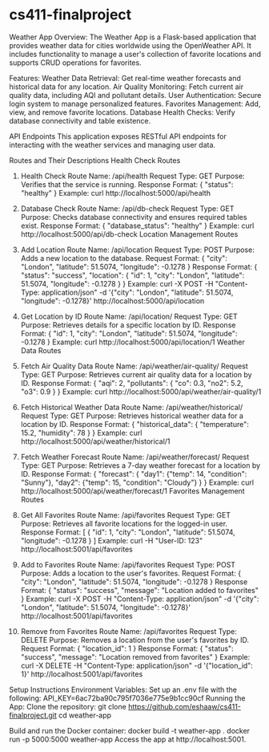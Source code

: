# cs411-finalproject
Weather App
Overview:
The Weather App is a Flask-based application that provides weather data for cities worldwide using the OpenWeather API. It includes functionality to manage a user's collection of favorite locations and supports CRUD operations for favorites.

Features:
Weather Data Retrieval: Get real-time weather forecasts and historical data for any location.
Air Quality Monitoring: Fetch current air quality data, including AQI and pollutant details.
User Authentication: Secure login system to manage personalized features.
Favorites Management: Add, view, and remove favorite locations.
Database Health Checks: Verify database connectivity and table existence.

API Endpoints
This application exposes RESTful API endpoints for interacting with the weather services and managing user data.

Routes and Their Descriptions
Health Check Routes
1. Health Check
Route Name: /api/health
Request Type: GET
Purpose: Verifies that the service is running.
Response Format:
{
    "status": "healthy"
}
Example:
curl http://localhost:5000/api/health
2. Database Check
Route Name: /api/db-check
Request Type: GET
Purpose: Checks database connectivity and ensures required tables exist.
Response Format:
{
    "database_status": "healthy"
}
Example:
curl http://localhost:5000/api/db-check
Location Management Routes
1. Add Location
Route Name: /api/location
Request Type: POST
Purpose: Adds a new location to the database.
Request Format:
{
    "city": "London",
    "latitude": 51.5074,
    "longitude": -0.1278
}
Response Format:
{
    "status": "success",
    "location": {
        "id": 1,
        "city": "London",
        "latitude": 51.5074,
        "longitude": -0.1278
    }
}
Example:
curl -X POST -H "Content-Type: application/json" -d '{"city": "London", "latitude": 51.5074, "longitude": -0.1278}' http://localhost:5000/api/location
2. Get Location by ID
Route Name: /api/location/<id>
Request Type: GET
Purpose: Retrieves details for a specific location by ID.
Response Format:
{
    "id": 1,
    "city": "London",
    "latitude": 51.5074,
    "longitude": -0.1278
}
Example:
curl http://localhost:5000/api/location/1
Weather Data Routes
1. Fetch Air Quality Data
Route Name: /api/weather/air-quality/<id>
Request Type: GET
Purpose: Retrieves current air quality data for a location by ID.
Response Format:
{
    "aqi": 2,
    "pollutants": {
        "co": 0.3,
        "no2": 5.2,
        "o3": 0.9
    }
}
Example:
curl http://localhost:5000/api/weather/air-quality/1
2. Fetch Historical Weather Data
Route Name: /api/weather/historical/<id>
Request Type: GET
Purpose: Retrieves historical weather data for a location by ID.
Response Format:
{
    "historical_data": {
        "temperature": 15.2,
        "humidity": 78
    }
}
Example:
curl http://localhost:5000/api/weather/historical/1
3. Fetch Weather Forecast
Route Name: /api/weather/forecast/<id>
Request Type: GET
Purpose: Retrieves a 7-day weather forecast for a location by ID.
Response Format:
{
    "forecast": {
        "day1": {"temp": 14, "condition": "Sunny"},
        "day2": {"temp": 15, "condition": "Cloudy"}
    }
}
Example:
curl http://localhost:5000/api/weather/forecast/1
Favorites Management Routes
1. Get All Favorites
Route Name: /api/favorites
Request Type: GET
Purpose: Retrieves all favorite locations for the logged-in user.
Response Format:
[
    {
        "id": 1,
        "city": "London",
        "latitude": 51.5074,
        "longitude": -0.1278
    }
]
Example:
curl -H "User-ID: 123" http://localhost:5001/api/favorites
2. Add to Favorites
Route Name: /api/favorites
Request Type: POST
Purpose: Adds a location to the user's favorites.
Request Format:
{
    "city": "London",
    "latitude": 51.5074,
    "longitude": -0.1278
}
Response Format:
{
    "status": "success",
    "message": "Location added to favorites"
}
Example:
curl -X POST -H "Content-Type: application/json" -d '{"city": "London", "latitude": 51.5074, "longitude": -0.1278}' http://localhost:5001/api/favorites

3. Remove from Favorites
Route Name: /api/favorites
Request Type: DELETE
Purpose: Removes a location from the user's favorites by ID.
Request Format:
{
    "location_id": 1
}
Response Format:
{
    "status": "success",
    "message": "Location removed from favorites"
}
Example:
curl -X DELETE -H "Content-Type: application/json" -d '{"location_id": 1}' http://localhost:5001/api/favorites

Setup Instructions
Environment Variables: Set up an .env file with the following:
API_KEY=6ac72ba90c795f7036e775e9b1cc90cf
Running the App:
Clone the repository:
git clone <https://github.com/eshaaw/cs411-finalproject.git>
cd weather-app

Build and run the Docker container:
docker build -t weather-app .
docker run -p 5000:5000 weather-app
Access the app at http://localhost:5001.